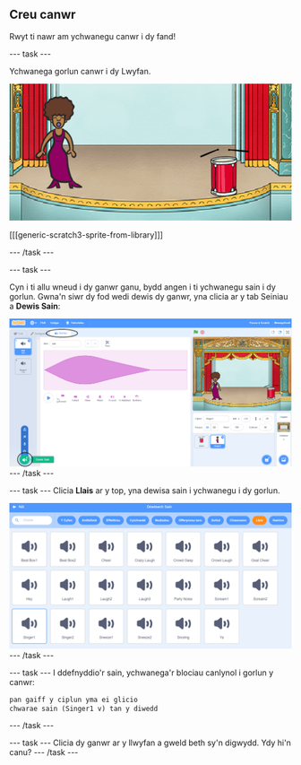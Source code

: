 ## Creu canwr

Rwyt ti nawr am ychwanegu canwr i dy fand!

--- task ---

Ychwanega gorlun canwr i dy Lwyfan.

![sgrinlun](images/band-singer-mic.png)

[[[generic-scratch3-sprite-from-library]]]

--- /task ---

--- task ---

Cyn i ti allu wneud i dy ganwr ganu, bydd angen i ti ychwanegu sain i dy gorlun. Gwna'n siwr dy fod wedi dewis dy ganwr, yna clicia ar y tab Seiniau a **Dewis Sain**:

![sgrinlun](images/band-import-sound-annotated.png) --- /task ---

--- task --- Clicia **Llais** ar y top, yna dewisa sain i ychwanegu i dy gorlun.

![sgrinlun](images/band-choose-sound.png) --- /task ---

--- task --- I ddefnyddio'r sain, ychwanega'r blociau canlynol i gorlun y canwr:

```blocks3
pan gaiff y ciplun yma ei glicio
chwarae sain (Singer1 v) tan y diwedd
```

--- /task ---

--- task --- Clicia dy ganwr ar y llwyfan a gweld beth sy'n digwydd. Ydy hi'n canu? --- /task ---